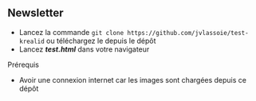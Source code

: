 ## Newsletter ##


 - Lancez la commande `git clone https://github.com/jvlassoie/test-krealid` ou téléchargez le depuis le dépôt
 - Lancez ***test.html*** dans votre navigateur
 
 

Prérequis

 - Avoir une connexion internet car les images sont chargées depuis ce dépôt